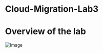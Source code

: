 # Cloud-Migration-Lab3
# Overview of the lab


![Image](https://github.com/user-attachments/assets/465e78e3-c3fc-45fa-a458-98692d1ea21a)
